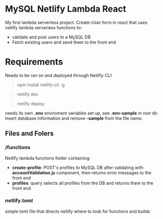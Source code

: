 # MySQL Netlify Lambda React

My first lambda serverless project. Create-User form in react that uses netlify lambda serverless functions to:

 - validate and post users to a MySQL DB
 - Fetch existing users and send them to the front end

# Requirements

Needs to be ran on and deployed through Netlify-CLI

> npm install netlify-cli -g

>netlify dev

>netlify deploy

needs its own **.env** enviroment variables set up, see **.env-sample** in root dir. Insert database information and remove **-sample** from the file name.

## Files and Folers

### /functions
Netlify lambda functions folder containing:

 - **create-profile**: POST's profiles to MySQL DB after validating with **accountValidation.js** component, then returns error messages to the front end
 - **profiles**: query selects all profiles from the DB and returns them to the front end

### netlify.toml

simple toml file that directs netlify where to look for functions and builds
